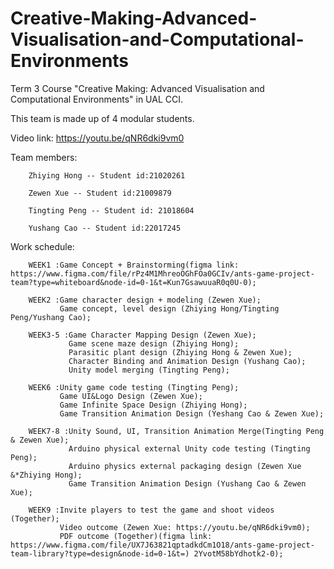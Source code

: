 # Creative-Making-Advanced-Visualisation-and-Computational-Environments

Term 3 Course "Creative Making: Advanced Visualisation and Computational Environments" in UAL CCI.

This team is made up of 4 modular students. 

Video link: https://youtu.be/qNR6dki9vm0
   
   Team members:
   
        Zhiying Hong -- Student id:21020261
        
        Zewen Xue -- Student id:21009879
        
        Tingting Peng -- Student id: 21018604
        
        Yushang Cao -- Student id:22017245

   Work schedule:
       
        WEEK1 :Game Concept + Brainstorming(figma link: https://www.figma.com/file/rPz4M1MhreoOGhFOa0GCIv/ants-game-project-team?type=whiteboard&node-id=0-1&t=Kun7GsawuuaR0q0U-0);
        
        WEEK2 :Game character design + modeling (Zewen Xue);
               Game concept, level design (Zhiying Hong/Tingting Peng/Yushang Cao);
        
        WEEK3-5 :Game Character Mapping Design (Zewen Xue);
                 Game scene maze design (Zhiying Hong);
                 Parasitic plant design (Zhiying Hong & Zewen Xue);
                 Character Binding and Animation Design (Yushang Cao);
                 Unity model merging (Tingting Peng);
        
        WEEK6 :Unity game code testing (Tingting Peng);
               Game UI&Logo Design (Zewen Xue);
               Game Infinite Space Design (Zhiying Hong);
               Game Transition Animation Design (Yeshang Cao & Zewen Xue);

        WEEK7-8 :Unity Sound, UI, Transition Animation Merge(Tingting Peng & Zewen Xue);
                 Arduino physical external Unity code testing (Tingting Peng);
                 Arduino physics external packaging design (Zewen Xue &*Zhiying Hong);
                 Game Transition Animation Design (Yushang Cao & Zewen Xue);

        WEEK9 :Invite players to test the game and shoot videos (Together);
               Video outcome (Zewen Xue: https://youtu.be/qNR6dki9vm0);
               PDF outcome (Together)(figma link: https://www.figma.com/file/UX7J63821qptadkdCm1O18/ants-game-project-team-library?type=design&node-id=0-1&t=) 2YvotM58bYdhotk2-0);
